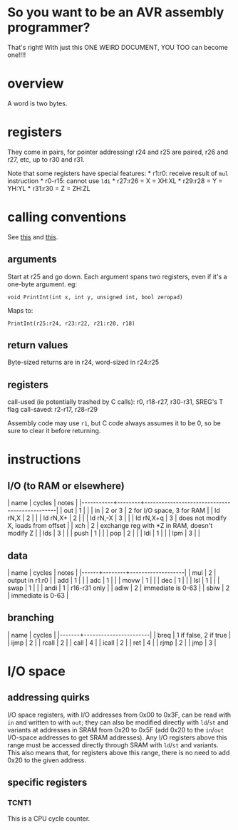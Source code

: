 # So you want to be an AVR assembly programmer?

That's right! With just this ONE WEIRD DOCUMENT, YOU TOO can become one!!!!

# overview

A word is two bytes.

# registers

They come in pairs, for pointer addressing! r24 and r25 are paired, r26 and r27, etc, up to r30 and
r31.

Note that some registers have special features:
	* r1:r0: receive result of `mul` instruction
	* r0-r15: cannot use `ldi`
	* r27:r26 = X = XH:XL
	* r29:r28 = Y = YH:YL
	* r31:r30 = Z = ZH:ZL

# calling conventions
See [this](http://www.atmel.com/webdoc/AVRLibcReferenceManual/FAQ_1faq_reg_usage.html)
and [this](https://gcc.gnu.org/wiki/avr-gcc).

## arguments
Start at r25 and go down. Each argument spans two registers, even if it's a one-byte argument. eg:

	void PrintInt(int x, int y, unsigned int, bool zeropad)

Maps to:

	PrintInt(r25:r24, r23:r22, r21:r20, r18)

## return values

<!-- Always returns a whole word in the r24:r25 register pair, regardless of size of return -->
<!-- type. -->

Byte-sized returns are in r24, word-sized in r24:r25

## registers

call-used (ie potentially trashed by C calls): r0, r18-r27, r30-r31, SREG's T flag
call-saved: r2-r17, r28-r29

Assembly code may use `r1`, but C code always assumes it to be 0, so be sure to clear it before
returning.

# instructions
## I/O (to RAM or elsewhere)
| name      | cycles | notes                                         |
|-----------+--------+-----------------------------------------------|
| out       |      1 |                                               |
| in        | 2 or 3 | 2 for I/O space, 3 for RAM                    |
| ld rN,X   |      2 |                                               |
| ld rN,X+  |      2 |                                               |
| ld rN,-X  |      3 |                                               |
| ld rN,X+q |      3 | does not modify X, loads from offset          |
| xch       |      2 | exchange reg with *Z in RAM, doesn't modify Z |
| lds       |      3 |                                               |
| push      |      1 |                                               |
| pop       |      2 |                                               |
| ldi       |      1 |                                               |
| lpm       |      3 |                                               |

## data
| name | cycles | notes             |
|------+--------+-------------------|
| mul  |      2 | output in r1:r0   |
| add  |      1 |                   |
| adc  |      1 |                   |
| movw |      1 |                   |
| dec  |      1 |                   |
| lsl  |      1 |                   |
| swap |      1 |                   |
| andi |      1 | r16-r31 only      |
| adiw |      2 | immediate is 0-63 |
| sbiw |      2 | immediate is 0-63 |

## branching
| name  |                cycles |
|-------+-----------------------|
| breq  | 1 if false, 2 if true |
| ijmp  |                     2 |
| rcall |                     2 |
| call  |                     4 |
| icall |                     2 |
| ret   |                     4 |
| rjmp  |                     2 |
| jmp   |                     3 |

# I/O space
## addressing quirks
I/O space registers, with I/O addresses from 0x00 to 0x3F, can be read with `in` and written to with
`out`; they can also be modified directly with `ld`/`st` and variants at addresses in SRAM from 0x20
to 0x5F (add 0x20 to the `in`/`out` I/O-space addresses to get SRAM addresses). Any I/O registers
above this range must be accessed directly through SRAM with `ld`/`st` and variants. This also means
that, for registers above this range, there is no need to add 0x20 to the given address.

## specific registers
### TCNT1

This is a CPU cycle counter.
